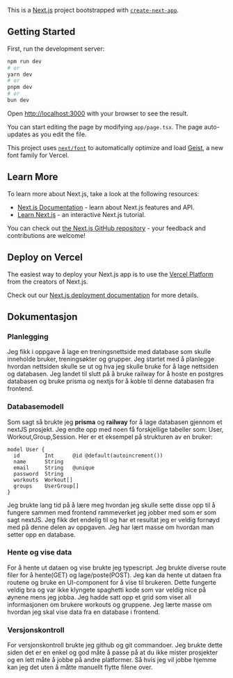 This is a [Next.js](https://nextjs.org) project bootstrapped with [`create-next-app`](https://nextjs.org/docs/app/api-reference/cli/create-next-app).

## Getting Started

First, run the development server:

```bash
npm run dev
# or
yarn dev
# or
pnpm dev
# or
bun dev
```

Open [http://localhost:3000](http://localhost:3000) with your browser to see the result.

You can start editing the page by modifying `app/page.tsx`. The page auto-updates as you edit the file.

This project uses [`next/font`](https://nextjs.org/docs/app/building-your-application/optimizing/fonts) to automatically optimize and load [Geist](https://vercel.com/font), a new font family for Vercel.

## Learn More

To learn more about Next.js, take a look at the following resources:

- [Next.js Documentation](https://nextjs.org/docs) - learn about Next.js features and API.
- [Learn Next.js](https://nextjs.org/learn) - an interactive Next.js tutorial.

You can check out [the Next.js GitHub repository](https://github.com/vercel/next.js) - your feedback and contributions are welcome!

## Deploy on Vercel

The easiest way to deploy your Next.js app is to use the [Vercel Platform](https://vercel.com/new?utm_medium=default-template&filter=next.js&utm_source=create-next-app&utm_campaign=create-next-app-readme) from the creators of Next.js.

Check out our [Next.js deployment documentation](https://nextjs.org/docs/app/building-your-application/deploying) for more details.



## Dokumentasjon

### Planlegging
Jeg fikk i oppgave å lage en treningsnettside med database som skulle inneholde bruker, treningsøkter og grupper. Jeg startet med å planlegge hvordan nettsiden skulle se ut og hva jeg skulle bruke for å lage nettsiden og databasen. Jeg landet til slutt på å bruke railway for å hoste en postgres databasen og bruke prisma og nextjs for å koble til denne databasen fra frontend.
### Databasemodell
Som sagt så brukte jeg **prisma** og **railway** for å lage databasen gjennom et nextJS prosjekt. Jeg endte opp med noen få forskjellige tabeller som: User, Workout,Group,Session. Her er et eksempel på strukturen av en bruker:
```prisma
model User {
  id        Int      @id @default(autoincrement())
  name      String
  email     String   @unique
  password  String
  workouts  Workout[]
  groups    UserGroup[]
} 
```
Jeg brukte lang tid på å lære meg hvordan jeg skulle sette disse opp til å fungere sammen med frontend rammeverket jeg jobber med som er som sagt nextJS. Jeg fikk det endelig til og har et resultat jeg er veldig fornøyd med på denne delen av oppgaven. Jeg har lært masse om hvordan man setter opp en database.
### Hente og vise data
For å hente ut dataen og vise brukte jeg typescript. Jeg brukte diverse route filer for å hente(GET) og lage/poste(POST). Jeg kan da hente ut dataen fra routene og bruke en UI-component for å vise til brukeren. Dette fungerte veldig bra og var ikke klyngete spaghetti kode som var veldig nice på øynene mens jeg jobba. Jeg hadde satt opp et grid som viser all informasjonen om brukere workouts og gruppene. Jeg lærte masse om hvordan jeg skal vise data fra en database i frontend.  
### Versjonskontroll
For versjonskontroll brukte jeg github og git commandoer. Jeg brukte dette siden det er en enkel og god måte å passe på at du ikke mister prosjekter og en lett måte å jobbe på andre platformer. Så hvis jeg vil jobbe hjemme kan jeg det uten å måtte manuellt flytte filene over.
